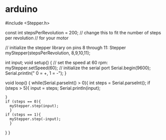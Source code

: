 arduino
=======
#include <Stepper.h>

const int stepsPerRevolution = 200;  // change this to fit the number of steps per revolution
                                     // for your motor

// initialize the stepper library on pins 8 through 11:
Stepper myStepper(stepsPerRevolution, 8,9,10,11);            


int input;
void setup() {
  // set the speed at 60 rpm:
  myStepper.setSpeed(60);
  // initialize the serial port
  Serial.begin(9600);
  Serial.println(" 0 = +, 1 = -");
}

void loop() {
  while(Serial.parseInt() > 0){
    int steps = Serial.parseInt();
    if (steps > 5){
      input = steps;
      Serial.println(input);
    
    }
    if (steps == 0){
      myStepper.step(input);
      }
    if (steps == 1){
      myStepper.step(-input);
      }
  }
}
